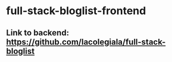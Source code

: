 # full-stack-bloglist-frontend

## Link to backend: https://github.com/lacolegiala/full-stack-bloglist
